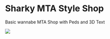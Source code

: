 # Sharky MTA Style Shop
Basic wannabe MTA Shop with Peds and 3D Text

<img src="https://cdn.discordapp.com/attachments/1092187492603678830/1269306600372437055/image.png?ex=66af9564&is=66ae43e4&hm=db999d6ff466146b3836fda72e4e6f8671a01c2bc69aa25470f1f330e22d94f3&"> 
